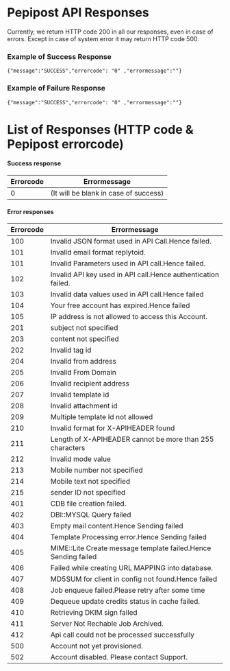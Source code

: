 # Pepipost API Responses

Currently, we return HTTP code 200 in all our responses, even in case of errors. Except in case of system error it may return HTTP code 500.



### Example of Success Response
```
{"message":"SUCCESS","errorcode": "0" ,"errormessage":""}
```

### Example of Failure Response
```
{"message":"SUCCESS","errorcode": "0" ,"errormessage":""}
```

# List of Responses (HTTP code & Pepipost errorcode)

#### Success response
Errorcode | Errormessage
--- | ---
0 | (It will be blank in case of success)

#### Error responses
Errorcode | Errormessage
--- | ---
100|Invalid JSON format used in API Call.Hence failed.
101 |Invalid email format replytoid.  
101|Invalid Parameters used in API call.Hence failed.
102|Invalid API key used in API call.Hence authentication failed.
103|Invalid data values used in API call.Hence failed
104|Your free account has expired.Hence failed
105|IP address is not allowed to access this Account.
201|subject not specified
203|content not specified
202|Invalid tag id
204|Invalid from address
205|Invalid From Domain
206|Invalid recipient address
207|Invalid template id
208|Invalid attachment id
209|Multiple template Id not allowed
210|Invalid format for X-APIHEADER found
211|Length of X-APIHEADER cannot be more than 255 characters
212|Invalid mode value
213|Mobile number not specified
214|Mobile text not specified
215|sender ID not specified
401|CDB file creation failed.
402|DBI::MYSQL Query failed
403|Empty mail content.Hence Sending failed
404|Template Processing error.Hence Sending failed
405|MIME::Lite Create message template failed.Hence Sending failed
406|Failed while creating URL MAPPING into database.
407|MD5SUM for client in config not found.Hence failed
408|Job enqueue failed.Please retry after some time
409|Dequeue update credits status in cache failed.
410|Retrieving DKIM sign failed
411|Server Not Rechable Job Archived.
412|Api call could not be processed successfully
500|Account not yet provisioned.
502|Account disabled. Please contact Support.









